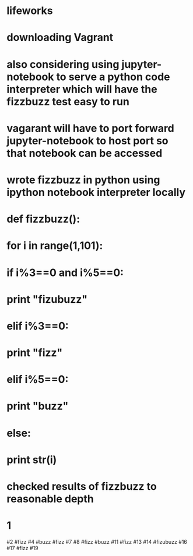 # lifeworks
# downloading Vagrant 
# also considering using jupyter-notebook to serve a python code interpreter which will have the fizzbuzz test easy to run
# vagarant will have to port forward jupyter-notebook to host port so that notebook can be accessed
# wrote fizzbuzz in python using ipython notebook interpreter locally
# def fizzbuzz():
#    for i in range(1,101):  
#        if i%3==0 and i%5==0:
#            print "fizubuzz"
#        elif i%3==0:
#            print "fizz"
#        elif i%5==0:
#            print "buzz"
#        else:
#            print str(i)
#
# checked results of fizzbuzz to reasonable depth
# 1
#2
#fizz
#4
#buzz
#fizz
#7
#8
#fizz
#buzz
#11
#fizz
#13
#14
#fizubuzz
#16
#17
#fizz
#19
#
#

